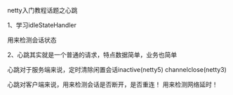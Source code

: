 netty入门教程话题之心跳

1、学习idleStateHandler

用来检测会话状态

2、心跳其实就是一个普通的请求，特点数据简单，业务也简单


心跳对于服务端来说，定时清除闲置会话inactive(netty5) channelclose(netty3)


心跳对客户端来说，用来检测会话是否断开，是否重连！ 用来检测网络延时！